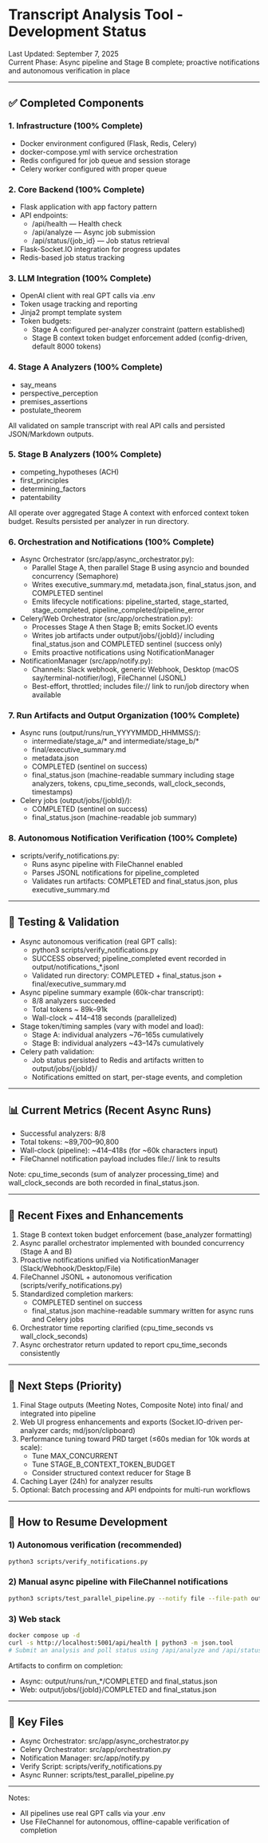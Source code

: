 # Transcript Analysis Tool - Development Status

Last Updated: September 7, 2025  
Current Phase: Async pipeline and Stage B complete; proactive notifications and autonomous verification in place

--------------------------------------------------------------------------------

## ✅ Completed Components

### 1. Infrastructure (100% Complete)
- Docker environment configured (Flask, Redis, Celery)
- docker-compose.yml with service orchestration
- Redis configured for job queue and session storage
- Celery worker configured with proper queue

### 2. Core Backend (100% Complete)
- Flask application with app factory pattern
- API endpoints:
  - /api/health — Health check
  - /api/analyze — Async job submission
  - /api/status/{job_id} — Job status retrieval
- Flask-Socket.IO integration for progress updates
- Redis-based job status tracking

### 3. LLM Integration (100% Complete)
- OpenAI client with real GPT calls via .env
- Token usage tracking and reporting
- Jinja2 prompt template system
- Token budgets:
  - Stage A configured per-analyzer constraint (pattern established)
  - Stage B context token budget enforcement added (config-driven, default 8000 tokens)

### 4. Stage A Analyzers (100% Complete)
- say_means
- perspective_perception
- premises_assertions
- postulate_theorem

All validated on sample transcript with real API calls and persisted JSON/Markdown outputs.

### 5. Stage B Analyzers (100% Complete)
- competing_hypotheses (ACH)
- first_principles
- determining_factors
- patentability

All operate over aggregated Stage A context with enforced context token budget. Results persisted per analyzer in run directory.

### 6. Orchestration and Notifications (100% Complete)
- Async Orchestrator (src/app/async_orchestrator.py):
  - Parallel Stage A, then parallel Stage B using asyncio and bounded concurrency (Semaphore)
  - Writes executive_summary.md, metadata.json, final_status.json, and COMPLETED sentinel
  - Emits lifecycle notifications: pipeline_started, stage_started, stage_completed, pipeline_completed/pipeline_error
- Celery/Web Orchestrator (src/app/orchestration.py):
  - Processes Stage A then Stage B; emits Socket.IO events
  - Writes job artifacts under output/jobs/{jobId}/ including final_status.json and COMPLETED sentinel (success only)
  - Emits proactive notifications using NotificationManager
- NotificationManager (src/app/notify.py):
  - Channels: Slack webhook, generic Webhook, Desktop (macOS say/terminal-notifier/log), FileChannel (JSONL)
  - Best-effort, throttled; includes file:// link to run/job directory when available

### 7. Run Artifacts and Output Organization (100% Complete)
- Async runs (output/runs/run_YYYYMMDD_HHMMSS/):
  - intermediate/stage_a/* and intermediate/stage_b/*
  - final/executive_summary.md
  - metadata.json
  - COMPLETED (sentinel on success)
  - final_status.json (machine-readable summary including stage analyzers, tokens, cpu_time_seconds, wall_clock_seconds, timestamps)
- Celery jobs (output/jobs/{jobId}/):
  - COMPLETED (sentinel on success)
  - final_status.json (machine-readable job summary)

### 8. Autonomous Notification Verification (100% Complete)
- scripts/verify_notifications.py:
  - Runs async pipeline with FileChannel enabled
  - Parses JSONL notifications for pipeline_completed
  - Validates run artifacts: COMPLETED and final_status.json, plus executive_summary.md

--------------------------------------------------------------------------------

## 🧪 Testing & Validation

- Async autonomous verification (real GPT calls):
  - python3 scripts/verify_notifications.py
  - SUCCESS observed; pipeline_completed event recorded in output/notifications_*.jsonl
  - Validated run directory: COMPLETED + final_status.json + final/executive_summary.md
- Async pipeline summary example (60k-char transcript):
  - 8/8 analyzers succeeded
  - Total tokens ~ 89k–91k
  - Wall-clock ~ 414–418 seconds (parallelized)
- Stage token/timing samples (vary with model and load):
  - Stage A: individual analyzers ~76–165s cumulatively
  - Stage B: individual analyzers ~43–147s cumulatively
- Celery path validation:
  - Job status persisted to Redis and artifacts written to output/jobs/{jobId}/
  - Notifications emitted on start, per-stage events, and completion

--------------------------------------------------------------------------------

## 📊 Current Metrics (Recent Async Runs)
- Successful analyzers: 8/8
- Total tokens: ~89,700–90,800
- Wall-clock (pipeline): ~414–418s (for ~60k characters input)
- FileChannel notification payload includes file:// link to results

Note: cpu_time_seconds (sum of analyzer processing_time) and wall_clock_seconds are both recorded in final_status.json.

--------------------------------------------------------------------------------

## 🔧 Recent Fixes and Enhancements
1. Stage B context token budget enforcement (base_analyzer formatting)
2. Async parallel orchestrator implemented with bounded concurrency (Stage A and B)
3. Proactive notifications unified via NotificationManager (Slack/Webhook/Desktop/File)
4. FileChannel JSONL + autonomous verification (scripts/verify_notifications.py)
5. Standardized completion markers:
   - COMPLETED sentinel on success
   - final_status.json machine-readable summary written for async runs and Celery jobs
6. Orchestrator time reporting clarified (cpu_time_seconds vs wall_clock_seconds)
7. Async orchestrator return updated to report cpu_time_seconds consistently

--------------------------------------------------------------------------------

## 🚀 Next Steps (Priority)
1. Final Stage outputs (Meeting Notes, Composite Note) into final/ and integrated into pipeline
2. Web UI progress enhancements and exports (Socket.IO-driven per-analyzer cards; md/json/clipboard)
3. Performance tuning toward PRD target (≤60s median for 10k words at scale):
   - Tune MAX_CONCURRENT
   - Tune STAGE_B_CONTEXT_TOKEN_BUDGET
   - Consider structured context reducer for Stage B
4. Caching Layer (24h) for analyzer results
5. Optional: Batch processing and API endpoints for multi-run workflows

--------------------------------------------------------------------------------

## 🔄 How to Resume Development

### 1) Autonomous verification (recommended)
```bash
python3 scripts/verify_notifications.py
```

### 2) Manual async pipeline with FileChannel notifications
```bash
python3 scripts/test_parallel_pipeline.py --notify file --file-path output/notifications.jsonl
```

### 3) Web stack
```bash
docker compose up -d
curl -s http://localhost:5001/api/health | python3 -m json.tool
# Submit an analysis and poll status using /api/analyze and /api/status/{jobId}
```

Artifacts to confirm on completion:
- Async: output/runs/run_*/COMPLETED and final_status.json
- Web: output/jobs/{jobId}/COMPLETED and final_status.json

--------------------------------------------------------------------------------

## 📁 Key Files
- Async Orchestrator: src/app/async_orchestrator.py
- Celery Orchestrator: src/app/orchestration.py
- Notification Manager: src/app/notify.py
- Verify Script: scripts/verify_notifications.py
- Async Runner: scripts/test_parallel_pipeline.py

--------------------------------------------------------------------------------

Notes:
- All pipelines use real GPT calls via your .env
- Use FileChannel for autonomous, offline-capable verification of completion
